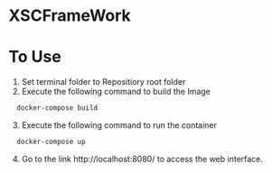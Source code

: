 # XSCFrameWork

# To Use
1) Set terminal folder to Repositiory root folder
2) Execute the following command to build the Image

```bash
  docker-compose build
```

3) Execute the following command to run the container

```bash
  docker-compose up
```

4) Go to the link http://localhost:8080/ to access the web interface.
